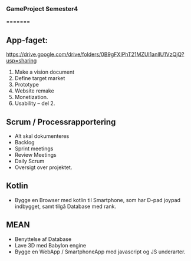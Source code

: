 ### GameProject Semester4
=======

## App-faget:

https://drive.google.com/drive/folders/0B9gFXIPhT21MZUI1anllU1VzQjQ?usp=sharing

1. Make a vision document  
2. Define target market 
3. Prototype 
4. Website remake
5. Monetization.
6. Usability – del 2.

## Scrum / Processrapportering


- Alt skal dokumenteres
- Backlog
- Sprint meetings
- Review Meetings
- Daily Scrum
- Oversigt over projektet.

## Kotlin

- Bygge en Browser med kotlin til Smartphone, som har D-pad joypad indbygget, samt tilgå Database med rank.



## MEAN

- Benyttelse af Database
- Lave 3D med Babylon engine
- Bygge en WebApp / SmartphoneApp med javascript og JS underarter.




